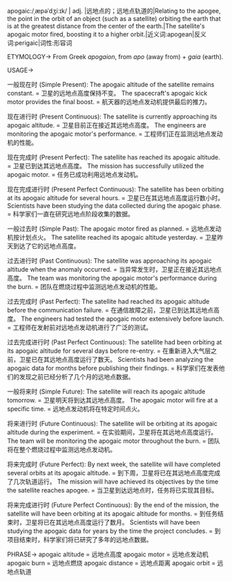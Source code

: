 apogaic:/ˌæpəˈdʒiːɪk/ | adj. |远地点的；远地点轨道的|Relating to the apogee, the point in the orbit of an object (such as a satellite) orbiting the earth that is at the greatest distance from the center of the earth.|The satellite's apogaic motor fired, boosting it to a higher orbit.|近义词:apogean|反义词:perigaic|词性:形容词

ETYMOLOGY->
From Greek *apogaion*, from *apo* (away from) + *gaia* (earth).

USAGE->

一般现在时 (Simple Present):
The apogaic altitude of the satellite remains constant. = 卫星的远地点高度保持不变。
The spacecraft's apogaic kick motor provides the final boost. = 航天器的远地点发动机提供最后的推力。

现在进行时 (Present Continuous):
The satellite is currently approaching its apogaic altitude. = 卫星目前正在接近其远地点高度。
The engineers are monitoring the apogaic motor's performance. = 工程师们正在监测远地点发动机的性能。

现在完成时 (Present Perfect):
The satellite has reached its apogaic altitude. = 卫星已到达其远地点高度。
The mission has successfully utilized the apogaic motor. = 任务已成功利用远地点发动机。

现在完成进行时 (Present Perfect Continuous):
The satellite has been orbiting at its apogaic altitude for several hours. = 卫星已在其远地点高度运行数小时。
Scientists have been studying the data collected during the apogaic phase. = 科学家们一直在研究远地点阶段收集的数据。

一般过去时 (Simple Past):
The apogaic motor fired as planned. = 远地点发动机按计划点火。
The satellite reached its apogaic altitude yesterday. = 卫星昨天到达了它的远地点高度。

过去进行时 (Past Continuous):
The satellite was approaching its apogaic altitude when the anomaly occurred. = 当异常发生时，卫星正在接近其远地点高度。
The team was monitoring the apogaic motor's performance during the burn. = 团队在燃烧过程中监测远地点发动机的性能。

过去完成时 (Past Perfect):
The satellite had reached its apogaic altitude before the communication failure. = 在通信故障之前，卫星已到达其远地点高度。
The engineers had tested the apogaic motor extensively before launch. = 工程师在发射前对远地点发动机进行了广泛的测试。

过去完成进行时 (Past Perfect Continuous):
The satellite had been orbiting at its apogaic altitude for several days before re-entry. = 在重新进入大气层之前，卫星已在其远地点高度运行了数天。
Scientists had been analyzing the apogaic data for months before publishing their findings. = 科学家们在发表他们的发现之前已经分析了几个月的远地点数据。

一般将来时 (Simple Future):
The satellite will reach its apogaic altitude tomorrow. = 卫星明天将到达其远地点高度。
The apogaic motor will fire at a specific time. = 远地点发动机将在特定时间点火。

将来进行时 (Future Continuous):
The satellite will be orbiting at its apogaic altitude during the experiment. = 在实验期间，卫星将在其远地点高度运行。
The team will be monitoring the apogaic motor throughout the burn. = 团队将在整个燃烧过程中监测远地点发动机。

将来完成时 (Future Perfect):
By next week, the satellite will have completed several orbits at its apogaic altitude. = 到下周，卫星将已在其远地点高度完成了几次轨道运行。
The mission will have achieved its objectives by the time the satellite reaches apogee. = 当卫星到达远地点时，任务将已实现其目标。

将来完成进行时 (Future Perfect Continuous):
By the end of the mission, the satellite will have been orbiting at its apogaic altitude for months. = 到任务结束时，卫星将已在其远地点高度运行了数月。
Scientists will have been studying the apogaic data for years by the time the project concludes. = 到项目结束时，科学家们将已研究了多年的远地点数据。


PHRASE->
apogaic altitude = 远地点高度
apogaic motor = 远地点发动机
apogaic burn = 远地点燃烧
apogaic distance = 远地点距离
apogaic orbit = 远地点轨道
